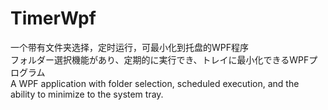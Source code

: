 # TimerWpf
一个带有文件夹选择，定时运行，可最小化到托盘的WPF程序  
フォルダー選択機能があり、定期的に実行でき、トレイに最小化できるWPFプログラム  
A WPF application with folder selection, scheduled execution, and the ability to minimize to the system tray.  

